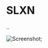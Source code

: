 # SLXN

..

![Screenshot](https://github.com/be9concepts/SLXN/blob/master/public/screenshot.PNG?raw=true);
